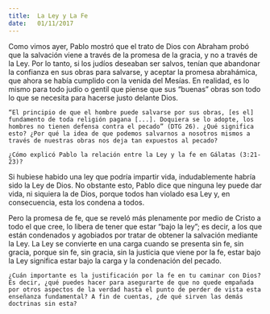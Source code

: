```yaml
---
title:  La Ley y La Fe
date:   01/11/2017
---
```


Como vimos ayer, Pablo mostró que el trato de Dios con Abraham probó que la salvación viene a través de la promesa de la gracia, y no a través de la Ley. Por lo tanto, si los judíos deseaban ser salvos, tenían que abandonar la confianza en sus obras para salvarse, y aceptar la promesa abrahámica, que ahora se había cumplido con la venida del Mesías. En realidad, es lo mismo para todo judío o gentil que piense que sus “buenas” obras son todo lo que se necesita para hacerse justo delante Dios.

`“El principio de que el hombre puede salvarse por sus obras, [es el] fundamento de toda religión pagana [...]. Doquiera se lo adopte, los hombres no tienen defensa contra el pecado” (DTG 26). ¿Qué significa esto? ¿Por qué la idea de que podemos salvarnos a nosotros mismos a través de nuestras obras nos deja tan expuestos al pecado?`

`¿Cómo explicó Pablo la relación entre la Ley y la fe en Gálatas (3:21-23)?`

Si hubiese habido una ley que podría impartir vida, indudablemente habría sido la Ley de Dios. No obstante esto, Pablo dice que ninguna ley puede dar vida, ni siquiera la de Dios, porque todos han violado esa Ley y, en consecuencia, esta los condena a todos.

Pero la promesa de fe, que se reveló más plenamente por medio de Cristo a todo el que cree, lo libera de tener que estar “bajo la ley”; es decir, a los que están condenados y agobiados por tratar de obtener la salvación mediante la Ley. La Ley se convierte en una carga cuando se presenta sin fe, sin gracia, porque sin fe, sin gracia, sin la justicia que viene por la fe, estar bajo la Ley significa estar bajo la carga y la condenación del pecado.

`¿Cuán importante es la justificación por la fe en tu caminar con Dios? Es decir, ¿qué puedes hacer para asegurarte de que no quede empañada por otros aspectos de la verdad hasta el punto de perder de vista esta enseñanza fundamental? A fin de cuentas, ¿de qué sirven las demás doctrinas sin esta?`